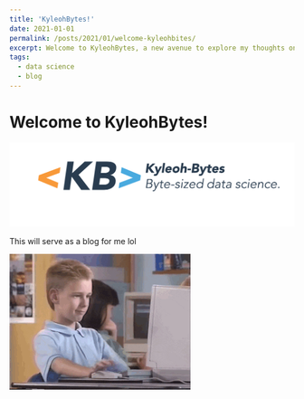 ```yaml
---
title: 'KyleohBytes!'
date: 2021-01-01
permalink: /posts/2021/01/welcome-kyleohbites/
excerpt: Welcome to KyleohBytes, a new avenue to explore my thoughts on concepts and mental frameworks for data science. This is where I try to discuss concepts in data science grounded on my own understanding and mental models. I've always loved to learn new things and data science is just the gift that keeps on giving; there are so many things to learn but at the end of the day, I always believe that a solid grasp of fundamental concepts goes a long way. So welcome! Hopefully I'll shed some light on some of these core concepts and maybe have a little bit of fun along the way.
tags:
  - data science
  - blog
---
```


<h1>Welcome to KyleohBytes!</h1>
<img src='/images/kyleohbytes/kyleohbytes.png'>
<p> This will serve as a blog for me lol</p>
<img alt="GIF" class="center-it" src='/images/gifs/giphy.gif'>
